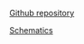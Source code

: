 [Github repository](https://github.com/pichenettes/eurorack/tree/master/links)

[Schematics](downloads/links_v40.pdf)
